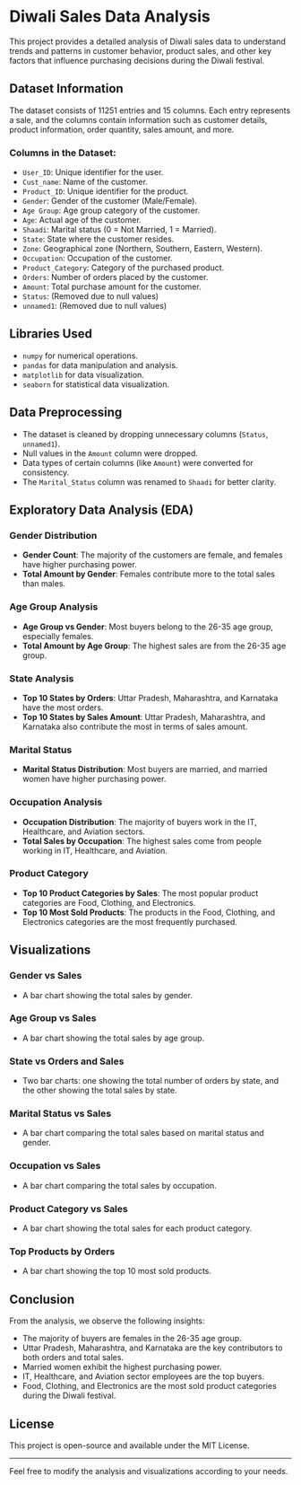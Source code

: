 # Diwali Sales Data Analysis

This project provides a detailed analysis of Diwali sales data to understand trends and patterns in customer behavior, product sales, and other key factors that influence purchasing decisions during the Diwali festival.

## Dataset Information

The dataset consists of 11251 entries and 15 columns. Each entry represents a sale, and the columns contain information such as customer details, product information, order quantity, sales amount, and more.

### Columns in the Dataset:
- `User_ID`: Unique identifier for the user.
- `Cust_name`: Name of the customer.
- `Product_ID`: Unique identifier for the product.
- `Gender`: Gender of the customer (Male/Female).
- `Age Group`: Age group category of the customer.
- `Age`: Actual age of the customer.
- `Shaadi`: Marital status (0 = Not Married, 1 = Married).
- `State`: State where the customer resides.
- `Zone`: Geographical zone (Northern, Southern, Eastern, Western).
- `Occupation`: Occupation of the customer.
- `Product_Category`: Category of the purchased product.
- `Orders`: Number of orders placed by the customer.
- `Amount`: Total purchase amount for the customer.
- `Status`: (Removed due to null values)
- `unnamed1`: (Removed due to null values)

## Libraries Used

- `numpy` for numerical operations.
- `pandas` for data manipulation and analysis.
- `matplotlib` for data visualization.
- `seaborn` for statistical data visualization.

## Data Preprocessing

- The dataset is cleaned by dropping unnecessary columns (`Status`, `unnamed1`).
- Null values in the `Amount` column were dropped.
- Data types of certain columns (like `Amount`) were converted for consistency.
- The `Marital_Status` column was renamed to `Shaadi` for better clarity.

## Exploratory Data Analysis (EDA)

### Gender Distribution

- **Gender Count**: The majority of the customers are female, and females have higher purchasing power.
- **Total Amount by Gender**: Females contribute more to the total sales than males.

### Age Group Analysis

- **Age Group vs Gender**: Most buyers belong to the 26-35 age group, especially females.
- **Total Amount by Age Group**: The highest sales are from the 26-35 age group.

### State Analysis

- **Top 10 States by Orders**: Uttar Pradesh, Maharashtra, and Karnataka have the most orders.
- **Top 10 States by Sales Amount**: Uttar Pradesh, Maharashtra, and Karnataka also contribute the most in terms of sales amount.

### Marital Status

- **Marital Status Distribution**: Most buyers are married, and married women have higher purchasing power.

### Occupation Analysis

- **Occupation Distribution**: The majority of buyers work in the IT, Healthcare, and Aviation sectors.
- **Total Sales by Occupation**: The highest sales come from people working in IT, Healthcare, and Aviation.

### Product Category

- **Top 10 Product Categories by Sales**: The most popular product categories are Food, Clothing, and Electronics.
- **Top 10 Most Sold Products**: The products in the Food, Clothing, and Electronics categories are the most frequently purchased.

## Visualizations

### Gender vs Sales
- A bar chart showing the total sales by gender.
  
### Age Group vs Sales
- A bar chart showing the total sales by age group.

### State vs Orders and Sales
- Two bar charts: one showing the total number of orders by state, and the other showing the total sales by state.

### Marital Status vs Sales
- A bar chart comparing the total sales based on marital status and gender.

### Occupation vs Sales
- A bar chart comparing the total sales by occupation.

### Product Category vs Sales
- A bar chart showing the total sales for each product category.

### Top Products by Orders
- A bar chart showing the top 10 most sold products.

## Conclusion

From the analysis, we observe the following insights:
- The majority of buyers are females in the 26-35 age group.
- Uttar Pradesh, Maharashtra, and Karnataka are the key contributors to both orders and total sales.
- Married women exhibit the highest purchasing power.
- IT, Healthcare, and Aviation sector employees are the top buyers.
- Food, Clothing, and Electronics are the most sold product categories during the Diwali festival.

## License

This project is open-source and available under the MIT License.

---

Feel free to modify the analysis and visualizations according to your needs.


